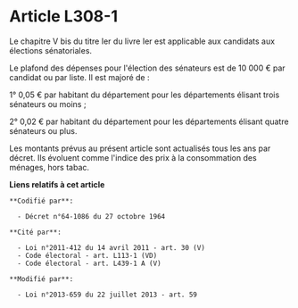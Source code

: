 # Article L308-1

Le chapitre V bis du titre Ier du livre Ier est applicable aux candidats aux élections sénatoriales. 

Le plafond des dépenses pour l'élection des sénateurs est de 10 000 € par candidat ou par liste. Il est majoré de : 

1° 0,05 € par habitant du département pour les départements élisant trois sénateurs ou moins ; 

2° 0,02 € par habitant du département pour les départements élisant quatre sénateurs ou plus. 

Les montants prévus au présent article sont actualisés tous les ans par décret. Ils évoluent comme l'indice des prix à la
consommation des ménages, hors tabac.

**Liens relatifs à cet article**

	**Codifié par**:

	  - Décret n°64-1086 du 27 octobre 1964

	**Cité par**:

	  - Loi n°2011-412 du 14 avril 2011 - art. 30 (V)
	  - Code électoral - art. L113-1 (VD)
	  - Code électoral - art. L439-1 A (V)

	**Modifié par**:

	  - Loi n°2013-659 du 22 juillet 2013 - art. 59
